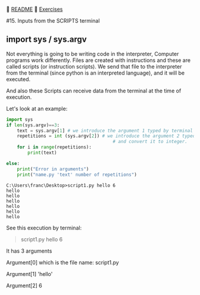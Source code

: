 :page_with_curl: [README](../README_en.md) :pencil: [Exercises](/tests/indicetests.md)

#15. Inputs from the SCRIPTS terminal 
## import sys / sys.argv

Not everything is going to be writing code in the interpreter, 
Computer programs work differently. Files are created with instructions and these are called scripts (or instruction scripts). 
We send that file to the interpreter from the terminal (since python is an interpreted language), and it will be executed.  

And also these Scripts can receive data from the terminal at the time of execution.

Let's look at an example:

````python
import sys
if len(sys.argv)==3:
    text = sys.argv[1] # we introduce the argument 1 typed by terminal into the variable text
    repetitions = int (sys.argv[2]) # we introduce the argument 2 typed by terminal into the repetitions variable
                                        # and convert it to integer.
    for i in range(repetitions):
        print(text)

else:
    print("Error in arguments")
    print("name.py 'text' number of repetitions")
````

````shell script
C:\Users\franc\Desktop>script1.py hello 6
hello
hello
hello
hello
hello
hello

````
See this execution by terminal:

>script1.py hello 6

It has 3 arguments  

Argument[0] which is the file name: script1.py  

Argument[1] 'hello'  

Argument[2] 6
